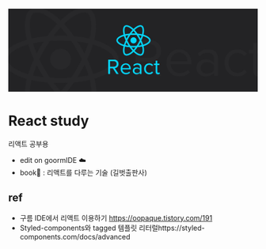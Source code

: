 ![img](./react.jpg)
# React study
리액트 공부용  
- edit on goormIDE ☁️
- book📖 : 리액트를 다루는 기술 (길벗출판사)  
## ref
- 구름 IDE에서 리액트 이용하기 https://oopaque.tistory.com/191
- Styled-components와 tagged 템플릿 리터럴https://styled-components.com/docs/advanced
